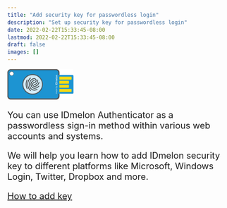 ```yaml
---
title: "Add security key for passwordless login"
description: "Set up security key for passwordless login"
date: 2022-02-22T15:33:45-08:00
lastmod: 2022-02-22T15:33:45-08:00
draft: false
images: []
---
```


<div class='my-5'>
<img src='security-key.png' class='d-block m-auto' width="150">
</div>

<p>You can use IDmelon Authenticator as a passwordless sign-in method within various web accounts and systems.</p>
<p class='mb-5'>We will help you learn how to add IDmelon security key to different platforms like Microsoft, Windows Login, Twitter, Dropbox and more.</p>

<a role="button" class="btn btn-primary btn-lg d-block mb-3" href="http://docs.idmelon.com/pages/whichplatform/index.html">How to add key</a>

<style>@media (max-width: 480px) {.navbar, .footer { display: none; }}
h1{
    color : #4395ec;
}
p{
    font-size:20px;
}
li{
    font-size:20px;
}
</style>
